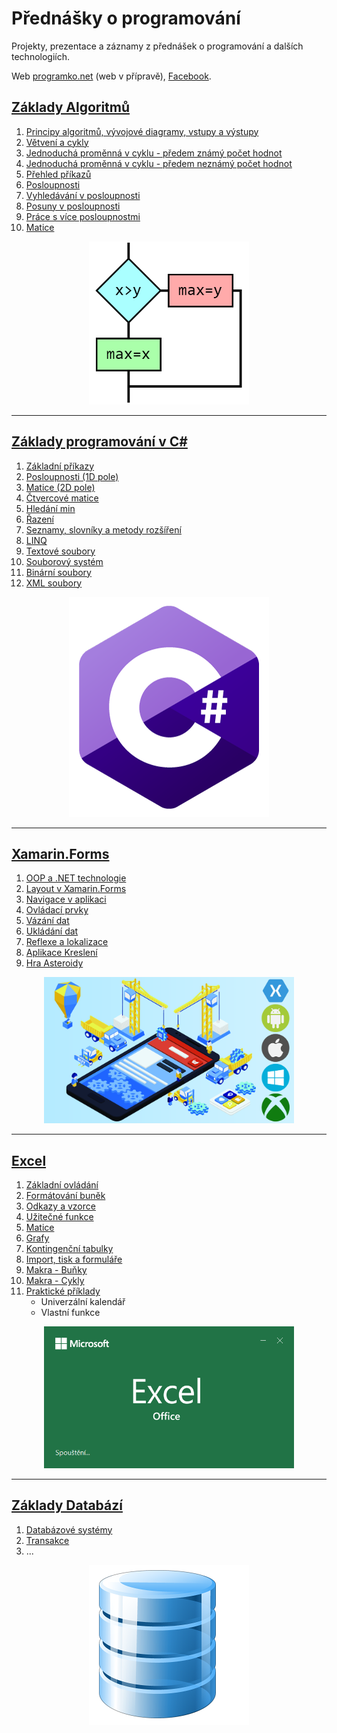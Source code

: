 # Přednášky o programování
Projekty, prezentace a záznamy z přednášek o programování a dalších technologiích. 

Web [programko.net](https://www.programko.net) (web v přípravě), [Facebook](https://www.facebook.com/Programovat/).


## [Základy Algoritmů](https://github.com/PetrVobornik/prednasky/tree/master/Algoritmy)
1. [Principy algoritmů, vývojové diagramy, vstupy a výstupy](https://github.com/PetrVobornik/prednasky/tree/master/Algoritmy/01-Principy)
1. [Větvení a cykly](https://github.com/PetrVobornik/prednasky/tree/master/Algoritmy/02-Vetveni-a-cykly)
1. [Jednoduchá proměnná v cyklu - předem známý počet hodnot](https://github.com/PetrVobornik/prednasky/tree/master/Algoritmy/03-Predem-znamy-pocet)
1. [Jednoduchá proměnná v cyklu - předem neznámý počet hodnot](https://github.com/PetrVobornik/prednasky/tree/master/Algoritmy/04-Predem-neznamy-pocet)
1. [Přehled příkazů](https://github.com/PetrVobornik/prednasky/tree/master/Algoritmy/05-Prehled-prikazu)
1. [Posloupnosti](https://github.com/PetrVobornik/prednasky/tree/master/Algoritmy/06-Posloupnosti)
1. [Vyhledávání v posloupnosti](https://github.com/PetrVobornik/prednasky/tree/master/Algoritmy/07-Vyhledavani)
1. [Posuny v posloupnosti](https://github.com/PetrVobornik/prednasky/tree/master/Algoritmy/08-Posuny)
1. [Práce s více posloupnostmi](https://github.com/PetrVobornik/prednasky/tree/master/Algoritmy/09-Vice-posloupnosti)
1. [Matice](https://github.com/PetrVobornik/prednasky/tree/master/Algoritmy/10-Matice)


<p align="center">
<img src="https://github.com/PetrVobornik/prednasky/raw/master/Algoritmy/theme.png" width="256" alt="Algoritmy" />
</p>

---

## [Základy programování v C#](https://github.com/PetrVobornik/prednasky/tree/master/ZakladyCs)
1. [Základní příkazy](https://github.com/PetrVobornik/prednasky/tree/master/ZakladyCs/01-ZakladniPrikazy)
1. [Posloupnosti (1D pole)](https://github.com/PetrVobornik/prednasky/tree/master/ZakladyCs/02-Posloupnosti)
1. [Matice (2D pole)](https://github.com/PetrVobornik/prednasky/tree/master/ZakladyCs/03-Matice)
1. [Čtvercové matice](https://github.com/PetrVobornik/prednasky/tree/master/ZakladyCs/04-CtvercoveMatice)
1. [Hledání min](https://github.com/PetrVobornik/prednasky/tree/master/ZakladyCs/05-HledaniMin)
1. [Řazení](https://github.com/PetrVobornik/prednasky/tree/master/ZakladyCs/06-Razeni)
1. [Seznamy, slovníky a metody rozšíření](https://github.com/PetrVobornik/prednasky/tree/master/ZakladyCs/07-Seznamy)
1. [LINQ](https://github.com/PetrVobornik/prednasky/tree/master/ZakladyCs/08-LINQ)
1. [Textové soubory](https://github.com/PetrVobornik/prednasky/tree/master/ZakladyCs/09-SouboryTextove)
1. [Souborový systém](https://github.com/PetrVobornik/prednasky/tree/master/ZakladyCs/10-SouborovySystem)
1. [Binární soubory](https://github.com/PetrVobornik/prednasky/tree/master/ZakladyCs/11-SouboryBinarni)
1. [XML soubory](https://github.com/PetrVobornik/prednasky/tree/master/ZakladyCs/12-SouboryXML)

<p align="center">
<img src="https://github.com/PetrVobornik/prednasky/raw/master/ZakladyCs/theme.png" alt="C#" width="320" />
</p>

---

## [Xamarin.Forms](https://github.com/PetrVobornik/prednasky/tree/master/Xamarin.Forms)
1. [OOP a .NET technologie](https://github.com/PetrVobornik/prednasky/tree/master/Xamarin.Forms/01-OOP-a-NET)
1. [Layout v Xamarin.Forms](https://github.com/PetrVobornik/prednasky/tree/master/Xamarin.Forms/02-Layout)
1. [Navigace v aplikaci](https://github.com/PetrVobornik/prednasky/tree/master/Xamarin.Forms/03-Navigace)
1. [Ovládací prvky](https://github.com/PetrVobornik/prednasky/tree/master/Xamarin.Forms/04-OvladaciPrvky)
1. [Vázání dat](https://github.com/PetrVobornik/prednasky/tree/master/Xamarin.Forms/05-VazaniDat)
1. [Ukládání dat](https://github.com/PetrVobornik/prednasky/tree/master/Xamarin.Forms/06-UkladaniDat)
1. [Reflexe a lokalizace](https://github.com/PetrVobornik/prednasky/tree/master/Xamarin.Forms/07-Reflexe)
1. [Aplikace Kreslení](https://github.com/PetrVobornik/prednasky/tree/master/Xamarin.Forms/08-Kresleni)
1. [Hra Asteroidy](https://github.com/PetrVobornik/prednasky/tree/master/Xamarin.Forms/09-Hra)

<p align="center">
<img src="https://github.com/PetrVobornik/prednasky/raw/master/Xamarin.Forms/theme.png" width="400" alt="Cross-platform develpoment" />
</p>

---

## [Excel](https://github.com/PetrVobornik/prednasky/tree/master/Excel)
1. [Základní ovládání](https://github.com/PetrVobornik/prednasky/tree/master/Excel/01-ZakladniOvladani)
1. [Formátování buněk](https://github.com/PetrVobornik/prednasky/tree/master/Excel/02-FormatovaniBunek)
1. [Odkazy a vzorce](https://github.com/PetrVobornik/prednasky/tree/master/Excel/03-OdkazyVzorce)
1. [Užitečné funkce](https://github.com/PetrVobornik/prednasky/tree/master/Excel/04-UzitecneFunkce)
1. [Matice](https://github.com/PetrVobornik/prednasky/tree/master/Excel/05-Matice)
1. [Grafy](https://github.com/PetrVobornik/prednasky/tree/master/Excel/06-Grafy)
1. [Kontingenční tabulky](https://github.com/PetrVobornik/prednasky/tree/master/Excel/07-KontingencniTabulky)
1. [Import, tisk a formuláře](https://github.com/PetrVobornik/prednasky/tree/master/Excel/08-ImportTiskaFormulare)
1. [Makra - Buňky](https://github.com/PetrVobornik/prednasky/tree/master/Excel/09-MakraBunky)
1. [Makra - Cykly](https://github.com/PetrVobornik/prednasky/tree/master/Excel/10-MakraCykly)
1. [Praktické příklady](https://github.com/PetrVobornik/prednasky/tree/master/Excel/11-PraktickePriklady)
    * Univerzální kalendář
    * Vlastní funkce

<p align="center">
<img src="https://github.com/PetrVobornik/prednasky/raw/master/Excel/theme.png" alt="Excel" width="400" />
</p>

---

## [Základy Databází](https://github.com/PetrVobornik/prednasky/tree/master/Excel)
1. [Databázové systémy](https://github.com/PetrVobornik/prednasky/tree/master/Databaze/01-Databazeove-systemy)
1. [Transakce](https://github.com/PetrVobornik/prednasky/tree/master/Databaze/08-Transakce)
1. ...

<p align="center">
<img src="https://github.com/PetrVobornik/prednasky/raw/master/Databaze/theme.png" alt="Databáze" width="256" />
</p>